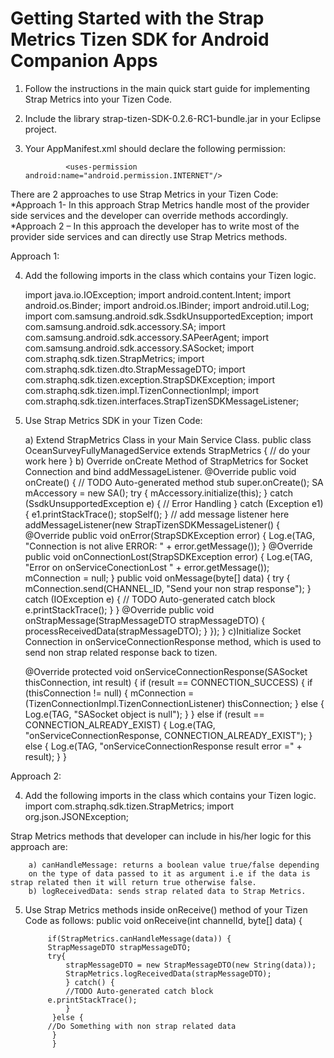 Getting Started with the Strap Metrics Tizen SDK for Android Companion Apps
========================
1. Follow the instructions in the main quick start guide for implementing Strap Metrics into your Tizen Code.
2. Include the library strap-tizen-SDK-0.2.6-RC1-bundle.jar in your Eclipse project.
3. Your AppManifest.xml should declare the following permission:

                <uses-permission android:name="android.permission.INTERNET"/>

There are 2 approaches to use Strap Metrics in your Tizen Code:
	*Approach 1- In this approach Strap Metrics handle most of the provider side services and the developer can override methods accordingly.
	*Approach 2 – In this approach the developer has to write most of the provider side services and can directly use Strap Metrics methods. 

Approach 1:

4. Add the following imports in the class which contains your Tizen logic.

	import java.io.IOException;
    	import android.content.Intent;
	import android.os.Binder;
	import android.os.IBinder;
	import android.util.Log;
      import com.samsung.android.sdk.SsdkUnsupportedException;
      import com.samsung.android.sdk.accessory.SA;
      import com.samsung.android.sdk.accessory.SAPeerAgent;
      import com.samsung.android.sdk.accessory.SASocket;
      import com.straphq.sdk.tizen.StrapMetrics;
      import com.straphq.sdk.tizen.dto.StrapMessageDTO;
      import com.straphq.sdk.tizen.exception.StrapSDKException;
      import com.straphq.sdk.tizen.impl.TizenConnectionImpl;
   	import com.straphq.sdk.tizen.interfaces.StrapTizenSDKMessageListener;
5. Use Strap Metrics SDK in your Tizen Code:
    
	a) Extend StrapMetrics Class in your Main Service Class.
    		public class OceanSurveyFullyManagedService extends StrapMetrics {
    		// do your work here
    		}
    	b) Override onCreate Method of StrapMetrics for Socket Connection and bind 	addMessageListener.
     		@Override
      	public void onCreate() {
            	// TODO Auto-generated method stub
            	super.onCreate();
                  SA mAccessory = new SA();
  	            try {
                    mAccessory.initialize(this);
                  } catch (SsdkUnsupportedException e) {
                    // Error Handling
                  } catch (Exception e1) {
                    e1.printStackTrace();
                    stopSelf();
            }
            // add message listener here
            addMessageListener(new StrapTizenSDKMessageListener() {
                    @Override
                    public void onError(StrapSDKException error) {
                    Log.e(TAG, "Connection is not alive ERROR: " + 					  error.getMessage());
                    }
                    @Override
                    public void onConnectionLost(StrapSDKException error) {
                    Log.e(TAG, "Error on onServiceConectionLost " + 					  error.getMessage());
                    mConnection = null;
                    }
                    public void onMessage(byte[] data) {
                    try {
                    mConnection.send(CHANNEL_ID, "Send your non strap 					  response");
                    } catch (IOException e) {
                    // TODO Auto-generated catch block
                    e.printStackTrace();
                    }
                    }
                    @Override
                    public void onStrapMessage(StrapMessageDTO strapMessageDTO) 			  {
                    processReceivedData(strapMessageDTO);
                    }
            });
        }
	c)Initialize Socket Connection in onServiceConnectionResponse method, 	which is used to send non strap related response back to tizen.

	@Override
      protected void onServiceConnectionResponse(SASocket thisConnection, int 	result) {
              if (result == CONNECTION_SUCCESS) {
                  if (thisConnection != null) {
                      mConnection =(TizenConnectionImpl.TizenConnectionListener) 			    			thisConnection;
                  } else {
                          Log.e(TAG, "SASocket object is null");
          	      }
               } else if (result == CONNECTION_ALREADY_EXIST) {
                      Log.e(TAG, "onServiceConnectionResponse, 						    CONNECTION_ALREADY_EXIST");
               } else {
                      Log.e(TAG, "onServiceConnectionResponse result error =" + 			    result);
               }
       } 

Approach 2:

4. Add the following imports in the class which contains your Tizen logic.
                import com.straphq.sdk.tizen.StrapMetrics;
                import org.json.JSONException;

Strap Metrics methods that developer can include in his/her logic for this 
approach are:

		a) canHandleMessage: returns a boolean value true/false depending
		on the type of data passed to it as argument i.e if the data is 			strap related then it will return true otherwise false.
		b) logReceivedData: sends strap related data to Strap Metrics.
                
5. Use Strap Metrics methods inside onReceive() method of your Tizen Code as 
follows:
                public void onReceive(int channelId, byte[] data) {
		    
		    if(StrapMetrics.canHandleMessage(data)) {
			StrapMessageDTO strapMessageDTO;
			try{
				strapMessageDTO = new StrapMessageDTO(new String(data));
				StrapMetrics.logReceivedData(strapMessageDTO);
		    	} catch() {
		    	//TODO Auto-generated catch block
			e.printStackTrace();
		    	}
		     }else {
			//Do Something with non strap related data
		     }
		     }
